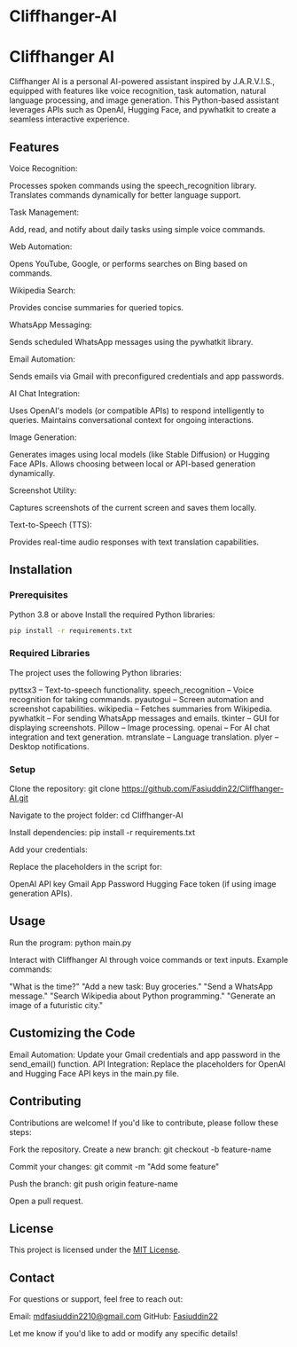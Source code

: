 # Cliffhanger-AI
# Cliffhanger AI
Cliffhanger AI is a personal AI-powered assistant inspired by J.A.R.V.I.S., equipped with features like voice recognition, task automation, natural language processing, and image generation. This Python-based assistant leverages APIs such as OpenAI, Hugging Face, and pywhatkit to create a seamless interactive experience.

## Features


Voice Recognition:

Processes spoken commands using the speech_recognition library.
Translates commands dynamically for better language support.



Task Management:

Add, read, and notify about daily tasks using simple voice commands.



Web Automation:

Opens YouTube, Google, or performs searches on Bing based on commands.



Wikipedia Search:

Provides concise summaries for queried topics.



WhatsApp Messaging:

Sends scheduled WhatsApp messages using the pywhatkit library.



Email Automation:

Sends emails via Gmail with preconfigured credentials and app passwords.



AI Chat Integration:

Uses OpenAI's models (or compatible APIs) to respond intelligently to queries.
Maintains conversational context for ongoing interactions.



Image Generation:

Generates images using local models (like Stable Diffusion) or Hugging Face APIs.
Allows choosing between local or API-based generation dynamically.



Screenshot Utility:

Captures screenshots of the current screen and saves them locally.



Text-to-Speech (TTS):

Provides real-time audio responses with text translation capabilities.




## Installation
### Prerequisites

Python 3.8 or above
Install the required Python libraries:
```bash
pip install -r requirements.txt
```


### Required Libraries
The project uses the following Python libraries:

pyttsx3 – Text-to-speech functionality.
speech_recognition – Voice recognition for taking commands.
pyautogui – Screen automation and screenshot capabilities.
wikipedia – Fetches summaries from Wikipedia.
pywhatkit – For sending WhatsApp messages and emails.
tkinter – GUI for displaying screenshots.
Pillow – Image processing.
openai – For AI chat integration and text generation.
mtranslate – Language translation.
plyer – Desktop notifications.

### Setup

Clone the repository:
git clone https://github.com/Fasiuddin22/Cliffhanger-AI.git


Navigate to the project folder:
cd Cliffhanger-AI


Install dependencies:
pip install -r requirements.txt


Add your credentials:

Replace the placeholders in the script for:

OpenAI API key
Gmail App Password
Hugging Face token (if using image generation APIs).






## Usage

Run the program:
python main.py


Interact with Cliffhanger AI through voice commands or text inputs.
Example commands:

"What is the time?"
"Add a new task: Buy groceries."
"Send a WhatsApp message."
"Search Wikipedia about Python programming."
"Generate an image of a futuristic city."




## Customizing the Code

Email Automation:
Update your Gmail credentials and app password in the send_email() function.
API Integration:
Replace the placeholders for OpenAI and Hugging Face API keys in the main.py file.


## Contributing
Contributions are welcome! If you'd like to contribute, please follow these steps:

Fork the repository.
Create a new branch:
git checkout -b feature-name


Commit your changes:
git commit -m "Add some feature"


Push the branch:
git push origin feature-name


Open a pull request.


## License
This project is licensed under the [MIT License](https://chatgpt.com/c/LICENSE).

## Contact
For questions or support, feel free to reach out:

Email: [mdfasiuddin2210@gmail.com](mailto:mdfasiuddin2210@gmail.com)
GitHub: [Fasiuddin22](https://github.com/Fasiuddin22)


Let me know if you'd like to add or modify any specific details!
